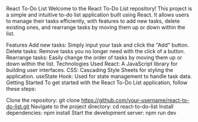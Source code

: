 React To-Do List
Welcome to the React To-Do List repository! This project is a simple and intuitive to-do list application built using React. It allows users to manage their tasks efficiently, with features to add new tasks, delete existing ones, and rearrange tasks by moving them up or down within the list.

Features
Add new tasks: Simply input your task and click the "Add" button.
Delete tasks: Remove tasks you no longer need with the click of a button.
Rearrange tasks: Easily change the order of tasks by moving them up or down within the list.
Technologies Used
React: A JavaScript library for building user interfaces.
CSS: Cascading Style Sheets for styling the application.
useState Hook: Used for state management to handle task data.
Getting Started
To get started with the React To-Do List application, follow these steps:

Clone the repository: git clone https://github.com/your-username/react-to-do-list.git
Navigate to the project directory: cd react-to-do-list
Install dependencies: npm install
Start the development server: npm run dev
